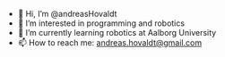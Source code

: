 - 👋 Hi, I’m @andreasHovaldt
- 👀 I’m interested in programming and robotics
- 🌱 I’m currently learning robotics at Aalborg University
- 📫 How to reach me: andreas.hovaldt@gmail.com

<!---
andreasHovaldt/andreasHovaldt is a ✨ special ✨ repository because its `README.md` (this file) appears on your GitHub profile.
You can click the Preview link to take a look at your changes.
--->
